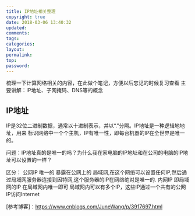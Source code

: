 ```yaml
---
title: IP地址相关整理
copyright: true
date: 2018-03-06 13:40:32
updated:
comments:
tags:
categories:
layout:
permalink:
top:
password:
---
```


梳理一下计算网络相关的内容，在此做个笔记，方便以后忘记的时候复习查看
主要讲解：IP地址、子网掩码、DNS等的概念

<!-- more -->

## IP地址
IP是32位二进制数据，通常以十进制表示，并以“.”分隔。IP地址是一种逻辑地地址，用来
标识网络中一个个主机，IP有唯一性，即每台机器的IP在全世界是唯一的。

问题：IP地址真的是唯一的吗？为什么我在家电脑的IP地址和在公司的电脑的IP地址可以设置的一样？

区分：
公网IP 唯一的 暴露在公网上的
局域网,在这个网络可以设置任何IP,然后通过局域网服务器连接到因特网,这个服务器的IP在网络绝对是唯一的.
内网IP 即局域网的IP 在局域网内唯一即可 局域网内可以有多个IP，这些IP通过一个共有的公网IP访问Internet

[参考博客]：https://www.cnblogs.com/JuneWang/p/3917697.html
